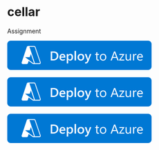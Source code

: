 # cellar
Assignment

[![Deploy to Azure](https://raw.githubusercontent.com/Azure/azure-quickstart-templates/master/1-CONTRIBUTION-GUIDE/images/deploytoazure.svg?sanitize=true)](https://portal.azure.com/#create/Microsoft.Template/uri/https://raw.githubusercontent.com/NealAnalyticsLLC/Edge-Video-Analytics-Retail/dev/v1/resource_deployment/choice.json?token=GHSAT0AAAAAABZT4FLITMQUMB2YFISOZUYWY2D7YRA)&emsp;&emsp;&emsp;

[![Deploy to Azure](https://raw.githubusercontent.com/Azure/azure-quickstart-templates/master/1-CONTRIBUTION-GUIDE/images/deploytoazure.svg?sanitize=true)](https://deploy.azure.com/?repository=https://github.com/NealAnalyticsLLC/Edge-Video-Analytics-Retail/tree/dev/v1?ptmpl=resource_deployment/parameters.choice.json)

[![Deploy to Azure](https://raw.githubusercontent.com/Azure/azure-quickstart-templates/master/1-CONTRIBUTION-GUIDE/images/deploytoazure.svg?sanitize=true)](https://portal.azure.com/#create/Microsoft.Template/?repository=https://github.com/NealAnalyticsLLC/Edge-Video-Analytics-Retail/tree/dev/v1?ptmpl=resource_deployment/parameters.choice.json)
